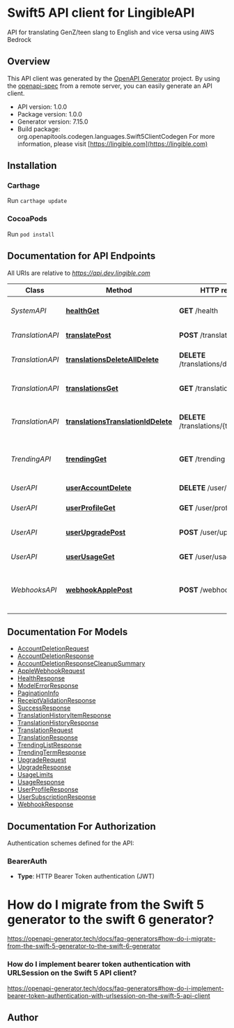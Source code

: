 # Swift5 API client for LingibleAPI

API for translating GenZ/teen slang to English and vice versa using AWS Bedrock

## Overview
This API client was generated by the [OpenAPI Generator](https://openapi-generator.tech) project.  By using the [openapi-spec](https://github.com/OAI/OpenAPI-Specification) from a remote server, you can easily generate an API client.

- API version: 1.0.0
- Package version: 1.0.0
- Generator version: 7.15.0
- Build package: org.openapitools.codegen.languages.Swift5ClientCodegen
For more information, please visit [https://lingible.com](https://lingible.com)

## Installation

### Carthage

Run `carthage update`

### CocoaPods

Run `pod install`

## Documentation for API Endpoints

All URIs are relative to *https://api.dev.lingible.com*

Class | Method | HTTP request | Description
------------ | ------------- | ------------- | -------------
*SystemAPI* | [**healthGet**](docs/SystemAPI.md#healthget) | **GET** /health | Health check endpoint
*TranslationAPI* | [**translatePost**](docs/TranslationAPI.md#translatepost) | **POST** /translate | Translate teen slang
*TranslationAPI* | [**translationsDeleteAllDelete**](docs/TranslationAPI.md#translationsdeletealldelete) | **DELETE** /translations/delete-all | Clear all slang translations
*TranslationAPI* | [**translationsGet**](docs/TranslationAPI.md#translationsget) | **GET** /translations | Get slang translation history
*TranslationAPI* | [**translationsTranslationIdDelete**](docs/TranslationAPI.md#translationstranslationiddelete) | **DELETE** /translations/{translationId} | Delete specific slang translation
*TrendingAPI* | [**trendingGet**](docs/TrendingAPI.md#trendingget) | **GET** /trending | Get trending GenZ slang terms
*UserAPI* | [**userAccountDelete**](docs/UserAPI.md#useraccountdelete) | **DELETE** /user/account | Delete user account
*UserAPI* | [**userProfileGet**](docs/UserAPI.md#userprofileget) | **GET** /user/profile | Get user profile
*UserAPI* | [**userUpgradePost**](docs/UserAPI.md#userupgradepost) | **POST** /user/upgrade | Upgrade user subscription
*UserAPI* | [**userUsageGet**](docs/UserAPI.md#userusageget) | **GET** /user/usage | Get usage statistics
*WebhooksAPI* | [**webhookApplePost**](docs/WebhooksAPI.md#webhookapplepost) | **POST** /webhook/apple | Apple webhook for subscription notifications


## Documentation For Models

 - [AccountDeletionRequest](docs/AccountDeletionRequest.md)
 - [AccountDeletionResponse](docs/AccountDeletionResponse.md)
 - [AccountDeletionResponseCleanupSummary](docs/AccountDeletionResponseCleanupSummary.md)
 - [AppleWebhookRequest](docs/AppleWebhookRequest.md)
 - [HealthResponse](docs/HealthResponse.md)
 - [ModelErrorResponse](docs/ModelErrorResponse.md)
 - [PaginationInfo](docs/PaginationInfo.md)
 - [ReceiptValidationResponse](docs/ReceiptValidationResponse.md)
 - [SuccessResponse](docs/SuccessResponse.md)
 - [TranslationHistoryItemResponse](docs/TranslationHistoryItemResponse.md)
 - [TranslationHistoryResponse](docs/TranslationHistoryResponse.md)
 - [TranslationRequest](docs/TranslationRequest.md)
 - [TranslationResponse](docs/TranslationResponse.md)
 - [TrendingListResponse](docs/TrendingListResponse.md)
 - [TrendingTermResponse](docs/TrendingTermResponse.md)
 - [UpgradeRequest](docs/UpgradeRequest.md)
 - [UpgradeResponse](docs/UpgradeResponse.md)
 - [UsageLimits](docs/UsageLimits.md)
 - [UsageResponse](docs/UsageResponse.md)
 - [UserProfileResponse](docs/UserProfileResponse.md)
 - [UserSubscriptionResponse](docs/UserSubscriptionResponse.md)
 - [WebhookResponse](docs/WebhookResponse.md)


<a id="documentation-for-authorization"></a>
## Documentation For Authorization


Authentication schemes defined for the API:
<a id="BearerAuth"></a>
### BearerAuth

- **Type**: HTTP Bearer Token authentication (JWT)


# How do I migrate from the Swift 5 generator to the swift 6 generator?

https://openapi-generator.tech/docs/faq-generators#how-do-i-migrate-from-the-swift-5-generator-to-the-swift-6-generator

### How do I implement bearer token authentication with URLSession on the Swift 5 API client?

https://openapi-generator.tech/docs/faq-generators#how-do-i-implement-bearer-token-authentication-with-urlsession-on-the-swift-5-api-client

## Author
